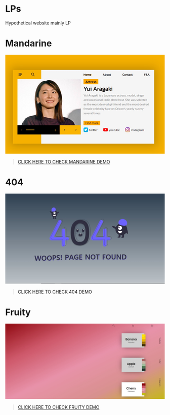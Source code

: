 # LPs
Hypothetical website mainly LP

# Mandarine

![mandarine preview](./mandarine/site-preview.jpg)

> [CLICK HERE TO CHECK MANDARINE DEMO](https://mandarine-terada.netlify.app/)

# 404
![404 preview](./404/site-preview.jpg)

> [CLICK HERE TO CHECK 404 DEMO](https://404-terada.netlify.app/)

# Fruity

![fruity preview](./fruity/site-preview.jpg)

> [CLICK HERE TO CHECK FRUITY DEMO](https://fruity-terada.netlify.app/)
